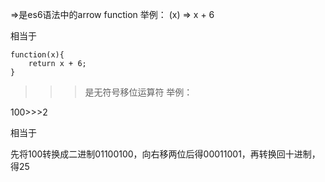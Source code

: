 =>是es6语法中的arrow function
举例：
(x) => x + 6

相当于

<pre><code>function(x){
    return x + 6;
}</code></pre>   
   
   
> > >是无符号移位运算符
举例：

100>>>2

相当于

先将100转换成二进制01100100，向右移两位后得00011001，再转换回十进制，得25
